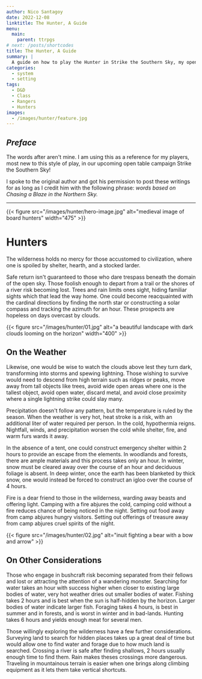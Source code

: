 ```yaml
---
author: Nico Santagoy
date: 2022-12-08
linktitle: The Hunter, A Guide
menu:
  main:
    parent: ttrpgs
# next: /posts/shortcodes
title: The Hunter, A Guide
summary: |
  A guide on how to play the Hunter in Strike the Southern Sky, my open table campaign.
categories:
  - system
  - setting
tags:
  - D&D
  - Class
  - Rangers
  - Hunters
images:
  - /images/hunter/feature.jpg
---
```


## *Preface*

The words after aren't mine. I am using this as a reference for my players, most new to this style of play, in our upcoming open table campaign Strike the Southern Sky!

I spoke to the original author and got his permission to post these writings for as long as I credit him with the following phrase: *words based on Chasing a Blaze in the Northern Sky.*

---

{{< figure src="/images/hunter/hero-image.jpg" alt="medieval image of board hunters" width="475" >}}

# Hunters

The wilderness holds no mercy for those accustomed to civilization, where one is spoiled by shelter, hearth, and a stocked larder.

Safe return isn't guaranteed to those who dare trespass beneath the domain of the open sky. Those foolish enough to depart from a trail or the shores of a river risk becoming lost. Trees and rain limits ones sight, hiding familiar sights which that lead the way home. One could become reacquainted with the cardinal directions by finding the north star or constructing a solar compass and tracking the azimuth for an hour. These prospects are hopeless on days overcast by clouds.

{{< figure src="/images/hunter/01.jpg" alt="a beautiful landscape with dark clouds looming on the horizon" width="400" >}}

## On the Weather

Likewise, one would be wise to watch the clouds above lest they turn dark, transforming into storms and spewing lightning. Those wishing to survive would need to descend from high terrain such as ridges or peaks, move away from tall objects like trees, avoid wide open areas where one is the tallest object, avoid open water, discard metal, and avoid close proximity where a single lightning strike could slay many.

Precipitation doesn't follow any pattern, but the temperature is ruled by the season. When the weather is very hot, heat stroke is a risk, with an additional liter of water required per person. In the cold, hypothermia reigns. Nightfall, winds, and precipitation worsen the cold while shelter, fire, and warm furs wards it away.

In the absence of a tent, one could construct emergency shelter within 2 hours to provide an escape from the elements. In woodlands and forests, there are ample materials and this process takes only an hour. In winter, snow must be cleared away over the course of an hour and deciduous foliage is absent. In deep winter, once the earth has been blanketed by thick snow, one would instead be forced to construct an igloo over the course of 4 hours.

Fire is a dear friend to those in the wilderness, warding away beasts and offering light. Camping with a fire abjures the cold, camping cold without a fire reduces chance of being noticed in the night. Setting out food away from camp abjures hungry visitors. Setting out offerings of treasure away from camp abjures cruel spirits of the night.

{{< figure src="/images/hunter/02.jpg" alt="inuit fighting a bear with a bow and arrow" >}}

## On Other Considerations

Those who engage in bushcraft risk becoming separated from their fellows and lost or attracting the attention of a wandering monster. Searching for water takes an hour with success higher when closer to existing large bodies of water, very hot weather dries out smaller bodies of water. Fishing takes 2 hours and is best when the sun is half-hidden by the horizon. Larger bodies of water indicate larger fish. Foraging takes 4 hours, is best in summer and in forests, and is worst in winter and in bad-lands. Hunting takes 6 hours and yields enough meat for several men.

Those willingly exploring the wilderness have a few further considerations. Surveying land to search for hidden places takes up a great deal of time but would allow one to find water and forage due to how much land is searched. Crossing a river is safe after finding shallows, 2 hours usually enough time to find them. Rain makes theses crossings more dangerous. Traveling in mountainous terrain is easier when one brings along climbing equipment as it lets them take vertical shortcuts.
